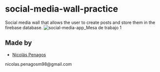 # social-media-wall-practice
Social media wall that allows the user to create posts and store them in the firebase database.
![social-media-app_Mesa de trabajo 1](https://user-images.githubusercontent.com/47872252/98058507-ea0e9180-1e12-11eb-8cc8-8f1125809224.png)
## Made by
  <ul>
  <li><div><a href="https://github.com/nicolaspenagos" title="Nicolas Penagos">Nicolás Penagos</a>   </div></li>
  </ul> 
     <p>   nicolas.penagosm98@gmail.com </p>
